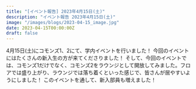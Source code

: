 ```yaml
---
title: "[イベント報告] 2023年4月15日(土)"
description: "イベント報告 2023年4月15日(土)"
image: "/images/blogs/2023-04-15_image.jpg"
date: 2023-04-15T00:00:00Z
draft: false
---
```


4月15日(土)にコモンズ1、2にて、学内イベントを行いました！
今回のイベントにはたくさんの新入生の方が来てくださりました！
そして、今回のイベントでは、コモンズ1だけでなく、コモンズ2をラウンジとして開放してみました。フロアでは盛り上がり、ラウンジでは落ち着くといった感じで、皆さんが居やすいようにしました！
このイベントを通して、新入部員も増えました！

